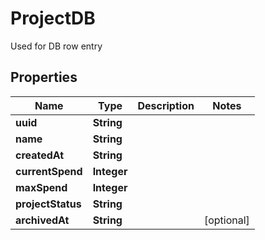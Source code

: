 

# ProjectDB

Used for DB row entry

## Properties

| Name | Type | Description | Notes |
|------------ | ------------- | ------------- | -------------|
|**uuid** | **String** |  |  |
|**name** | **String** |  |  |
|**createdAt** | **String** |  |  |
|**currentSpend** | **Integer** |  |  |
|**maxSpend** | **Integer** |  |  |
|**projectStatus** | **String** |  |  |
|**archivedAt** | **String** |  |  [optional] |



